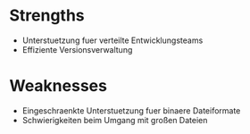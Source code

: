 # Strengths
- Unterstuetzung fuer verteilte Entwicklungsteams
- Effiziente Versionsverwaltung
# Weaknesses
- Eingeschraenkte Unterstuetzung fuer binaere Dateiformate
- Schwierigkeiten beim Umgang mit großen Dateien
